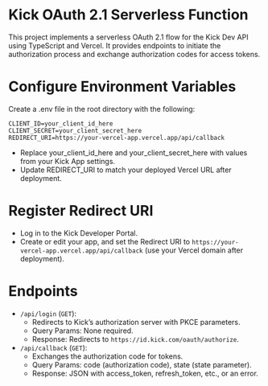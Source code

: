 # Kick OAuth 2.1 Serverless Function

This project implements a serverless OAuth 2.1 flow for the Kick Dev API using TypeScript and Vercel. It provides endpoints to initiate the authorization process and exchange authorization codes for access tokens.

# Configure Environment Variables

Create a .env file in the root directory with the following:

```
CLIENT_ID=your_client_id_here
CLIENT_SECRET=your_client_secret_here
REDIRECT_URI=https://your-vercel-app.vercel.app/api/callback
```

- Replace your_client_id_here and your_client_secret_here with values from your Kick App settings.
- Update REDIRECT_URI to match your deployed Vercel URL after deployment.

# Register Redirect URI

- Log in to the Kick Developer Portal.
- Create or edit your app, and set the Redirect URI to `https://your-vercel-app.vercel.app/api/callback` (use your Vercel domain after deployment).

# Endpoints

- `/api/login` (`GET`):
  - Redirects to Kick’s authorization server with PKCE parameters.
  - Query Params: None required.
  - Response: Redirects to `https://id.kick.com/oauth/authorize`.
- `/api/callback` (`GET`):
  - Exchanges the authorization code for tokens.
  - Query Params: code (authorization code), state (state parameter).
  - Response: JSON with access_token, refresh_token, etc., or an error.
